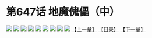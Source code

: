 # 第647话 地魔傀儡（中）
![](https://mhpic.xiaomingtaiji.net/comic/D/斗破苍穹拆分版/647话/1.jpg-zymk.middle.webp)
![](https://mhpic.xiaomingtaiji.net/comic/D/斗破苍穹拆分版/647话/2.jpg-zymk.middle.webp)
![](https://mhpic.xiaomingtaiji.net/comic/D/斗破苍穹拆分版/647话/3.jpg-zymk.middle.webp)
![](https://mhpic.xiaomingtaiji.net/comic/D/斗破苍穹拆分版/647话/4.jpg-zymk.middle.webp)
![](https://mhpic.xiaomingtaiji.net/comic/D/斗破苍穹拆分版/647话/5.jpg-zymk.middle.webp)
![](https://mhpic.xiaomingtaiji.net/comic/D/斗破苍穹拆分版/647话/6.jpg-zymk.middle.webp)
![](https://mhpic.xiaomingtaiji.net/comic/D/斗破苍穹拆分版/647话/7.jpg-zymk.middle.webp)
![](https://mhpic.xiaomingtaiji.net/comic/D/斗破苍穹拆分版/647话/8.jpg-zymk.middle.webp)
![](https://mhpic.xiaomingtaiji.net/comic/D/斗破苍穹拆分版/647话/9.jpg-zymk.middle.webp)
[【上一章】](./646.md)
[【目录】](./READMD.md)
[【下一章】](./648.md)
